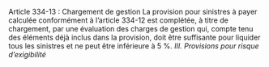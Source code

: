 Article 334-13 : Chargement de gestion
La provision pour sinistres à payer calculée conformément à l’article 334-12 est complétée, à titre de chargement, par une évaluation des charges de gestion qui, compte tenu des éléments déjà inclus dans la provision, doit être suffisante pour liquider tous les sinistres et ne peut être inférieure à 5 %.
_III. Provisions pour risque d’exigibilité_